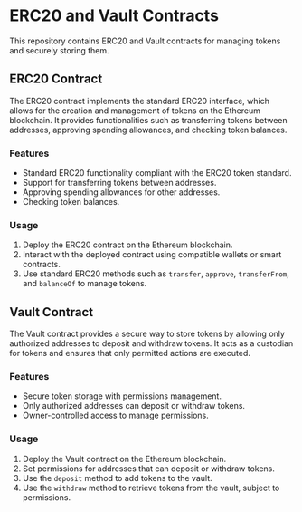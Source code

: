 # ERC20 and Vault Contracts

This repository contains ERC20 and Vault contracts for managing tokens and securely storing them.

## ERC20 Contract

The ERC20 contract implements the standard ERC20 interface, which allows for the creation and management of tokens on the Ethereum blockchain. It provides functionalities such as transferring tokens between addresses, approving spending allowances, and checking token balances.

### Features
- Standard ERC20 functionality compliant with the ERC20 token standard.
- Support for transferring tokens between addresses.
- Approving spending allowances for other addresses.
- Checking token balances.

### Usage
1. Deploy the ERC20 contract on the Ethereum blockchain.
2. Interact with the deployed contract using compatible wallets or smart contracts.
3. Use standard ERC20 methods such as `transfer`, `approve`, `transferFrom`, and `balanceOf` to manage tokens.

## Vault Contract

The Vault contract provides a secure way to store tokens by allowing only authorized addresses to deposit and withdraw tokens. It acts as a custodian for tokens and ensures that only permitted actions are executed.

### Features
- Secure token storage with permissions management.
- Only authorized addresses can deposit or withdraw tokens.
- Owner-controlled access to manage permissions.

### Usage
1. Deploy the Vault contract on the Ethereum blockchain.
2. Set permissions for addresses that can deposit or withdraw tokens.
3. Use the `deposit` method to add tokens to the vault.
4. Use the `withdraw` method to retrieve tokens from the vault, subject to permissions.
